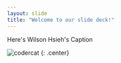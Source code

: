 ```yaml
---
layout: slide
title: "Welcome to our slide deck!"
---
```


Here's Wilson Hsieh's Caption

![codercat](https://octodex.github.com/images/codercat.jpg)
{: .center}
